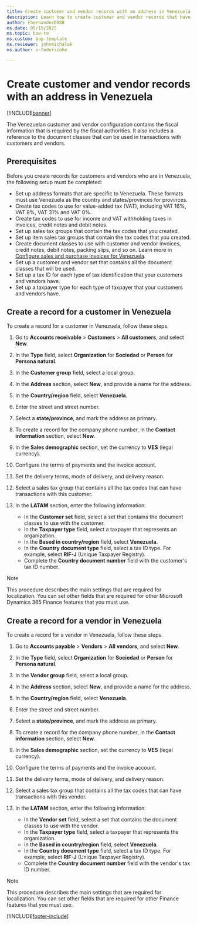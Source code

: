 ```yaml
---
title: Create customer and vendor records with an address in Venezuela
description: Learn how to create customer and vendor records that have an address in Venezuela.
author: Fhernandez0088
ms.date: 05/15/2025
ms.topic: how-to
ms.custom: bap-template
ms.reviewer: johnmichalak
ms.author: v-federicohe

---
```


# Create customer and vendor records with an address in Venezuela

[!INCLUDE[banner](../../includes/banner.md)]

The Venezuelan customer and vendor configuration contains the fiscal information that is required by the fiscal authorities. It also includes a reference to the document classes that can be used in transactions with customers and vendors.

## Prerequisites

Before you create records for customers and vendors who are in Venezuela, the following setup must be completed:

- Set up address formats that are specific to Venezuela. These formats must use Venezuela as the country and states/provinces for provinces.
- Create tax codes to use for value-added tax (VAT), including VAT 16%, VAT 8%, VAT 31% and VAT 0%.
- Create tax codes to use for income and VAT withholding taxes in invoices, credit notes and debit notes.
- Set up sales tax groups that contain the tax codes that you created.
- Set up item sales tax groups that contain the tax codes that you created.
- Create document classes to use with customer and vendor invoices, credit notes, debit notes, packing slips, and so on. Learn more in [Configure sales and purchase invoices for Venezuela](ltm-configure-invoices-Venezuela.md).
- Set up a customer and vendor set that contains all the document classes that will be used.
- Set up a tax ID for each type of tax identification that your customers and vendors have.
- Set up a taxpayer type for each type of taxpayer that your customers and vendors have.

## Create a record for a customer in Venezuela

To create a record for a customer in Venezuela, follow these steps.

1. Go to **Accounts receivable** \> **Customers** \> **All customers**, and select **New**.
1. In the **Type** field, select **Organization** for **Sociedad** or **Person** for **Persona natural**.
1. In the **Customer group** field, select a local group.
1. In the **Address** section, select **New**, and provide a name for the address.
1. In the **Country/region** field, select **Venezuela**.
1. Enter the street and street number.
1. Select a **state/province**, and mark the address as primary.
1. To create a record for the company phone number, in the **Contact information** section, select **New**.
1. In the **Sales demographic** section, set the currency to **VES** (legal currency).
1. Configure the terms of payments and the invoice account.
1. Set the delivery terms, mode of delivery, and delivery reason.
1. Select a sales tax group that contains all the tax codes that can have transactions with this customer.
1. In the **LATAM** section, enter the following information:

    - In the **Customer set** field, select a set that contains the document classes to use with the customer.
    - In the **Taxpayer type** field, select a taxpayer that represents an organization. 
    - In the **Based in country/region** field, select **Venezuela**.
    - In the **Country document type** field, select a tax ID type. For example, select **RIF-J** (Unique Taxpayer Registry).
    - Complete the **Country document number** field with the customer's tax ID number.

> [!NOTE]
> This procedure describes the main settings that are required for localization. You can set other fields that are required for other Microsoft Dynamics 365 Finance features that you must use.

## Create a record for a vendor in Venezuela

To create a record for a vendor in Venezuela, follow these steps.

1. Go to **Accounts payable** \> **Vendors** \> **All vendors**, and select **New**.
1. In the **Type** field, select **Organization** for **Sociedad** or **Person** for **Persona natural**.
1. In the **Vendor group** field, select a local group.
1. In the **Address** section, select **New**, and provide a name for the address.
1. In the **Country/region** field, select **Venezuela**.
1. Enter the street and street number.
1. Select a **state/province**, and mark the address as primary.
1. To create a record for the company phone number, in the **Contact information** section, select **New**.
1. In the **Sales demographic** section, set the currency to **VES** (legal currency).
1. Configure the terms of payments and the invoice account.
1. Set the delivery terms, mode of delivery, and delivery reason.
1. Select a sales tax group that contains all the tax codes that can have transactions with this vendor.
1. In the **LATAM** section, enter the following information:

    - In the **Vendor set** field, select a set that contains the document classes to use with the vendor.
    - In the **Taxpayer type** field, select a taxpayer that represents the organization. 
    - In the **Based in country/region** field, select **Venezuela**.
    - In the **Country document type** field, select a tax ID type. For example, select **RIF-J** (Unique Taxpayer Registry).
    - Complete the **Country document number** field with the vendor's tax ID number.

> [!NOTE]
> This procedure describes the main settings that are required for localization. You can set other fields that are required for other Finance features that you must use.

[!INCLUDE[footer-include](../../../includes/footer-banner.md)]

